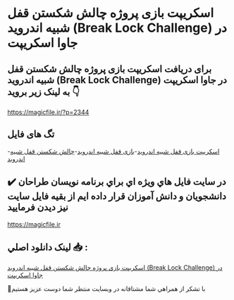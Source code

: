 # اسکریپت بازی پروژه چالش شکستن قفل شبیه اندروید (Break Lock Challenge) در جاوا اسکریپت

## برای دریافت اسکریپت بازی پروژه چالش شکستن قفل شبیه اندروید (Break Lock Challenge) در جاوا اسکریپت به لینک زیر بروید 👇

https://magicfile.ir/?p=2344

## تگ های فایل

-[اسکریپت بازی قفل شبیه اندروید](https://magicfile.ir/product/%d8%a8%d8%a7%d8%b2%d9%8a-%d9%be%d8%b1%d9%88%da%98%d9%87-%da%86%d8%a7%d9%84%d8%b4-%d8%b4%da%a9%d8%b3%d8%aa%d9%86-%d9%82%d9%81%d9%84-%d8%b4%d8%a8%db%8c%d9%87-%d8%a7%d9%86%d8%af%d8%b1%d9%88%db%8c%d8%af-%d8%ac%d8%a7%d9%88%d8%a7-%d8%a7%d8%b3%da%a9%d8%b1%d9%8a%d9%be%d8%aa/)-[بازی قفل شبیه اندروید](https://magicfile.ir/product/%d8%a8%d8%a7%d8%b2%d9%8a-%d9%be%d8%b1%d9%88%da%98%d9%87-%da%86%d8%a7%d9%84%d8%b4-%d8%b4%da%a9%d8%b3%d8%aa%d9%86-%d9%82%d9%81%d9%84-%d8%b4%d8%a8%db%8c%d9%87-%d8%a7%d9%86%d8%af%d8%b1%d9%88%db%8c%d8%af-%d8%ac%d8%a7%d9%88%d8%a7-%d8%a7%d8%b3%da%a9%d8%b1%d9%8a%d9%be%d8%aa/)-[چالش شکستن قفل شبیه اندروید](https://magicfile.ir/product/%d8%a8%d8%a7%d8%b2%d9%8a-%d9%be%d8%b1%d9%88%da%98%d9%87-%da%86%d8%a7%d9%84%d8%b4-%d8%b4%da%a9%d8%b3%d8%aa%d9%86-%d9%82%d9%81%d9%84-%d8%b4%d8%a8%db%8c%d9%87-%d8%a7%d9%86%d8%af%d8%b1%d9%88%db%8c%d8%af-%d8%ac%d8%a7%d9%88%d8%a7-%d8%a7%d8%b3%da%a9%d8%b1%d9%8a%d9%be%d8%aa/)

## ✔️ در سايت فايل هاي ويژه اي براي برنامه نويسان طراحان دانشجويان و دانش آموزان قرار داده ايم از بقيه فايل سايت نيز ديدن فرماييد

https://magicfile.ir


## لينک دانلود اصلي 📥 :

[اسکریپت بازی پروژه چالش شکستن قفل شبیه اندروید (Break Lock Challenge) در جاوا اسکریپت](https://magicfile.ir/product/%d8%a8%d8%a7%d8%b2%d9%8a-%d9%be%d8%b1%d9%88%da%98%d9%87-%da%86%d8%a7%d9%84%d8%b4-%d8%b4%da%a9%d8%b3%d8%aa%d9%86-%d9%82%d9%81%d9%84-%d8%b4%d8%a8%db%8c%d9%87-%d8%a7%d9%86%d8%af%d8%b1%d9%88%db%8c%d8%af-%d8%ac%d8%a7%d9%88%d8%a7-%d8%a7%d8%b3%da%a9%d8%b1%d9%8a%d9%be%d8%aa/) 


🙏با تشکر از همراهي شما مشتاقانه در وبسایت منتظر شما دوست عزیز هستیم

